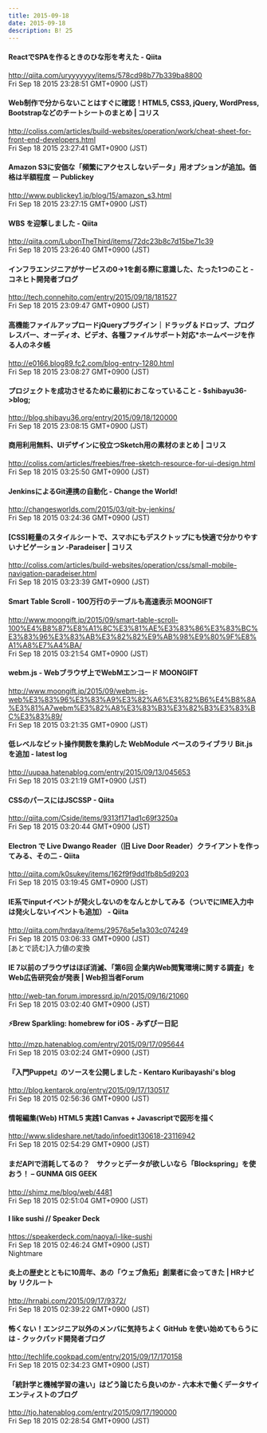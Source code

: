 ```yaml
---
title: 2015-09-18
date: 2015-09-18
description: B! 25
---
```


#### ReactでSPAを作るときのひな形を考えた - Qiita
http://qiita.com/uryyyyyyy/items/578cd98b77b339ba8800<br>
Fri Sep 18 2015 23:28:51 GMT+0900 (JST)<br>


####   Web制作で分からないことはすぐに確認！HTML5, CSS3, jQuery, WordPress, Bootstrapなどのチートシートのまとめ | コリス
http://coliss.com/articles/build-websites/operation/work/cheat-sheet-for-front-end-developers.html<br>
Fri Sep 18 2015 23:27:41 GMT+0900 (JST)<br>


#### Amazon S3に安価な「頻繁にアクセスしないデータ」用オプションが追加。価格は半額程度 － Publickey
http://www.publickey1.jp/blog/15/amazon_s3.html<br>
Fri Sep 18 2015 23:27:15 GMT+0900 (JST)<br>


#### WBS を迎撃しました - Qiita
http://qiita.com/LubonTheThird/items/72dc23b8c7d15be71c39<br>
Fri Sep 18 2015 23:26:40 GMT+0900 (JST)<br>


#### インフラエンジニアがサービスの0→1を創る際に意識した、たった1つのこと - コネヒト開発者ブログ
http://tech.connehito.com/entry/2015/09/18/181527<br>
Fri Sep 18 2015 23:09:47 GMT+0900 (JST)<br>


#### 高機能ファイルアップロードjQueryプラグイン｜ドラッグ＆ドロップ、プログレスバー、オーディオ、ビデオ、各種ファイルサポート対応*ホームページを作る人のネタ帳
http://e0166.blog89.fc2.com/blog-entry-1280.html<br>
Fri Sep 18 2015 23:08:27 GMT+0900 (JST)<br>


#### プロジェクトを成功させるために最初におこなっていること - $shibayu36->blog;
http://blog.shibayu36.org/entry/2015/09/18/120000<br>
Fri Sep 18 2015 23:08:15 GMT+0900 (JST)<br>


####   商用利用無料、UIデザインに役立つSketch用の素材のまとめ | コリス
http://coliss.com/articles/freebies/free-sketch-resource-for-ui-design.html<br>
Fri Sep 18 2015 03:25:50 GMT+0900 (JST)<br>


#### JenkinsによるGit連携の自動化 - Change the World!
http://changesworlds.com/2015/03/git-by-jenkins/<br>
Fri Sep 18 2015 03:24:36 GMT+0900 (JST)<br>


####   [CSS]軽量のスタイルシートで、スマホにもデスクトップにも快適で分かりやすいナビゲーション -Paradeiser | コリス
http://coliss.com/articles/build-websites/operation/css/small-mobile-navigation-paradeiser.html<br>
Fri Sep 18 2015 03:23:39 GMT+0900 (JST)<br>


#### Smart Table Scroll - 100万行のテーブルも高速表示 MOONGIFT
http://www.moongift.jp/2015/09/smart-table-scroll-100%E4%B8%87%E8%A1%8C%E3%81%AE%E3%83%86%E3%83%BC%E3%83%96%E3%83%AB%E3%82%82%E9%AB%98%E9%80%9F%E8%A1%A8%E7%A4%BA/<br>
Fri Sep 18 2015 03:21:54 GMT+0900 (JST)<br>


#### webm.js - Webブラウザ上でWebMエンコード MOONGIFT
http://www.moongift.jp/2015/09/webm-js-web%E3%83%96%E3%83%A9%E3%82%A6%E3%82%B6%E4%B8%8A%E3%81%A7webm%E3%82%A8%E3%83%B3%E3%82%B3%E3%83%BC%E3%83%89/<br>
Fri Sep 18 2015 03:21:35 GMT+0900 (JST)<br>


#### 低レベルなビット操作関数を集約した WebModule ベースのライブラリ Bit.js を追加 - latest log
http://uupaa.hatenablog.com/entry/2015/09/13/045653<br>
Fri Sep 18 2015 03:21:19 GMT+0900 (JST)<br>


#### CSSのパースにはJSCSSP - Qiita
http://qiita.com/Cside/items/9313f171ad1c69f3250a<br>
Fri Sep 18 2015 03:20:44 GMT+0900 (JST)<br>


#### Electron で Live Dwango Reader（旧 Live Door Reader）クライアントを作ってみる、その二 - Qiita
http://qiita.com/k0sukey/items/162f9f9dd1fb8b5d9203<br>
Fri Sep 18 2015 03:19:45 GMT+0900 (JST)<br>


#### IE系でinputイベントが発火しないのをなんとかしてみる（ついでにIME入力中は発火しないイベントも追加） - Qiita
http://qiita.com/hrdaya/items/29576a5e1a303c074249<br>
Fri Sep 18 2015 03:06:33 GMT+0900 (JST)<br>
[あとで読む]入力値の変換


#### IE 7以前のブラウザはほぼ消滅、「第6回 企業内Web閲覧環境に関する調査」をWeb広告研究会が発表 | Web担当者Forum
http://web-tan.forum.impressrd.jp/n/2015/09/16/21060<br>
Fri Sep 18 2015 03:02:40 GMT+0900 (JST)<br>


#### ⚡️Brew Sparkling: homebrew for iOS - みずぴー日記
http://mzp.hatenablog.com/entry/2015/09/17/095644<br>
Fri Sep 18 2015 03:02:24 GMT+0900 (JST)<br>


#### 『入門Puppet』のソースを公開しました - Kentaro Kuribayashi's blog
http://blog.kentarok.org/entry/2015/09/17/130517<br>
Fri Sep 18 2015 02:56:36 GMT+0900 (JST)<br>


#### 情報編集(Web) HTML5 実践1 Canvas + Javascriptで図形を描く
http://www.slideshare.net/tado/infoedit130618-23116942<br>
Fri Sep 18 2015 02:54:29 GMT+0900 (JST)<br>


#### まだAPIで消耗してるの？　サクッとデータが欲しいなら「Blockspring」を使おう！ – GUNMA GIS GEEK
http://shimz.me/blog/web/4481<br>
Fri Sep 18 2015 02:51:04 GMT+0900 (JST)<br>


#### I like sushi // Speaker Deck
https://speakerdeck.com/naoya/i-like-sushi<br>
Fri Sep 18 2015 02:46:24 GMT+0900 (JST)<br>
Nightmare


#### 炎上の歴史とともに10周年、あの「ウェブ魚拓」創業者に会ってきた | HRナビ by リクルート
http://hrnabi.com/2015/09/17/9372/<br>
Fri Sep 18 2015 02:39:22 GMT+0900 (JST)<br>


#### 怖くない！エンジニア以外のメンバに気持ちよく GitHub を使い始めてもらうには - クックパッド開発者ブログ
http://techlife.cookpad.com/entry/2015/09/17/170158<br>
Fri Sep 18 2015 02:34:23 GMT+0900 (JST)<br>


#### 「統計学と機械学習の違い」はどう論じたら良いのか - 六本木で働くデータサイエンティストのブログ
http://tjo.hatenablog.com/entry/2015/09/17/190000<br>
Fri Sep 18 2015 02:28:54 GMT+0900 (JST)<br>



